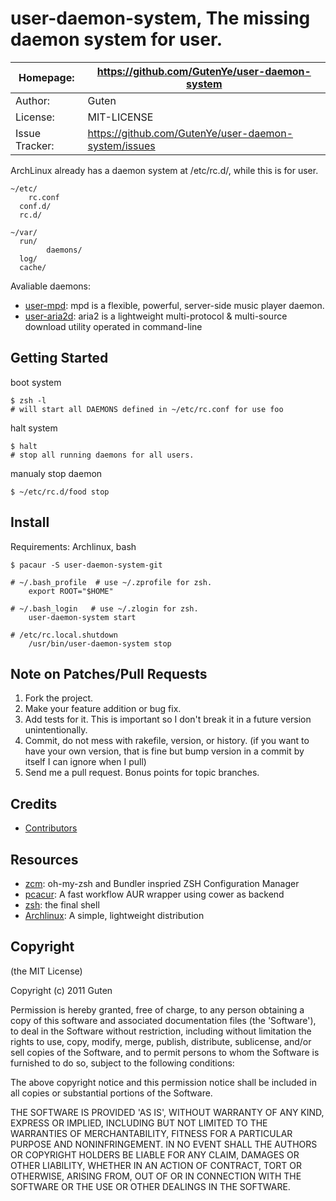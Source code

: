 user-daemon-system, The missing daemon system for user.
==============================================================

| Homepage:      |  https://github.com/GutenYe/user-daemon-system       |
|----------------|------------------------------------------------------       |
| Author:	       | Guten                                                 |
| License:       | MIT-LICENSE                                                |
| Issue Tracker: | https://github.com/GutenYe/user-daemon-system/issues |

ArchLinux already has a daemon system at /etc/rc.d/, while this is for user.

	~/etc/
		rc.conf
	  conf.d/
	  rc.d/

	~/var/
	  run/
			daemons/
	  log/
	  cache/

Avaliable daemons:

* [user-mpd](https://github.com/GutenYe/user-mpd): mpd is a flexible, powerful, server-side music player daemon.
* [user-aria2d](https://github.com/GutenYe/user-aria2d): aria2 is a lightweight multi-protocol & multi-source download utility operated in command-line

Getting Started
-----
	
boot system

	$ zsh -l
	# will start all DAEMONS defined in ~/etc/rc.conf for use foo

halt system

	$ halt
	# stop all running daemons for all users.

manualy stop daemon

	$ ~/etc/rc.d/food stop

Install
-------

Requirements: Archlinux, bash

	$ pacaur -S user-daemon-system-git

	# ~/.bash_profile  # use ~/.zprofile for zsh.
		export ROOT="$HOME"

	# ~/.bash_login   # use ~/.zlogin for zsh.
		user-daemon-system start

	# /etc/rc.local.shutdown
		/usr/bin/user-daemon-system stop

Note on Patches/Pull Requests
-----------------------------

1. Fork the project.
2. Make your feature addition or bug fix.
3. Add tests for it. This is important so I don't break it in a future version unintentionally.
4. Commit, do not mess with rakefile, version, or history. (if you want to have your own version, that is fine but bump version in a commit by itself I can ignore when I pull)
5. Send me a pull request. Bonus points for topic branches.

Credits
--------

* [Contributors](https://github.com/GutenYe/user-daemon-system/contributors)

Resources
---------

* [zcm](https://github.com/zcm/zcm): oh-my-zsh and Bundler inspried ZSH Configuration Manager
* [pcacur](https://github.com/Spyhawk/pacaur): A fast workflow AUR wrapper using cower as backend
* [zsh](http://zsh.sourceforge.net): the final shell
* [Archlinux](http://www.archlinux.org): A simple, lightweight distribution

Copyright
---------

(the MIT License)

Copyright (c) 2011 Guten

Permission is hereby granted, free of charge, to any person obtaining a copy of this software and associated documentation files (the 'Software'), to deal in the Software without restriction, including without limitation the rights to use, copy, modify, merge, publish, distribute, sublicense, and/or sell copies of the Software, and to permit persons to whom the Software is furnished to do so, subject to the following conditions:

The above copyright notice and this permission notice shall be included in all copies or substantial portions of the Software.

THE SOFTWARE IS PROVIDED 'AS IS', WITHOUT WARRANTY OF ANY KIND, EXPRESS OR IMPLIED, INCLUDING BUT NOT LIMITED TO THE WARRANTIES OF MERCHANTABILITY, FITNESS FOR A PARTICULAR PURPOSE AND NONINFRINGEMENT.  IN NO EVENT SHALL THE AUTHORS OR COPYRIGHT HOLDERS BE LIABLE FOR ANY CLAIM, DAMAGES OR OTHER LIABILITY, WHETHER IN AN ACTION OF CONTRACT, TORT OR OTHERWISE, ARISING FROM, OUT OF OR IN CONNECTION WITH THE SOFTWARE OR THE USE OR OTHER DEALINGS IN THE SOFTWARE.
